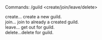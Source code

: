 Commands:
  /guild <create/join/leave/delete>

  create... create a new guild. </br>
  join... join to already a created guild. </br>
  leave... get out for guild.</br>
  delete...delete for guild.

